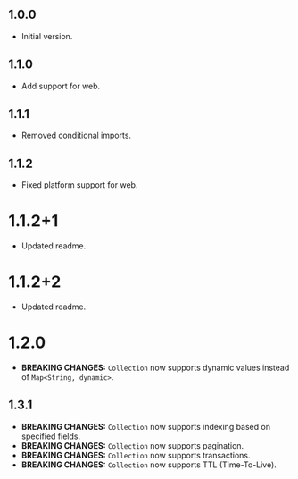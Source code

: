 ## 1.0.0

- Initial version.

## 1.1.0

- Add support for web.

## 1.1.1

- Removed conditional imports.

## 1.1.2

- Fixed platform support for web.

# 1.1.2+1

- Updated readme.

# 1.1.2+2

- Updated readme.

# 1.2.0

- **BREAKING CHANGES:** `Collection` now supports dynamic values instead of `Map<String, dynamic>`.

## 1.3.1

- **BREAKING CHANGES:** `Collection` now supports indexing based on specified fields.
- **BREAKING CHANGES:** `Collection` now supports pagination.
- **BREAKING CHANGES:** `Collection` now supports transactions.
- **BREAKING CHANGES:** `Collection` now supports TTL (Time-To-Live).
